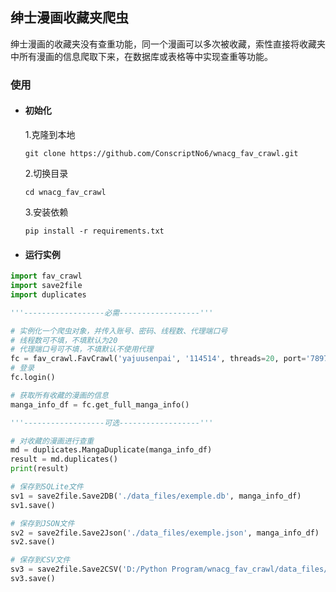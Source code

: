 ## 绅士漫画收藏夹爬虫

绅士漫画的收藏夹没有查重功能，同一个漫画可以多次被收藏，索性直接将收藏夹中所有漫画的信息爬取下来，在数据库或表格等中实现查重等功能。

### 使用
- #### 初始化
  1.克隆到本地
  ```
  git clone https://github.com/ConscriptNo6/wnacg_fav_crawl.git
  ```
  2.切换目录
  ```
  cd wnacg_fav_crawl
  ```
  3.安装依赖
  ```
  pip install -r requirements.txt
  ```
- #### 运行实例
```python
import fav_crawl
import save2file
import duplicates

'''------------------必需------------------'''

# 实例化一个爬虫对象，并传入账号、密码、线程数、代理端口号
# 线程数可不填，不填默认为20
# 代理端口号可不填，不填默认不使用代理
fc = fav_crawl.FavCrawl('yajuusenpai', '114514', threads=20, port='7897')
# 登录
fc.login()

# 获取所有收藏的漫画的信息
manga_info_df = fc.get_full_manga_info() 

'''------------------可选------------------'''

# 对收藏的漫画进行查重
md = duplicates.MangaDuplicate(manga_info_df)
result = md.duplicates()
print(result)

# 保存到SQLite文件
sv1 = save2file.Save2DB('./data_files/exemple.db', manga_info_df)
sv1.save()

# 保存到JSON文件
sv2 = save2file.Save2Json('./data_files/exemple.json', manga_info_df)
sv2.save()

# 保存到CSV文件
sv3 = save2file.Save2CSV('D:/Python Program/wnacg_fav_crawl/data_files/exemple.csv', manga_info_df)
sv3.save()
```
